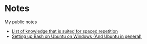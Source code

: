 # Notes
My public notes

 - [List of knowledge that is suited for spaced repetition](spaced-repetition-ready.md)
 - [Setting up Bash on Ubuntu on Windows (And Ubuntu in general)](bash-on-ubuntu-on-windows.md)
